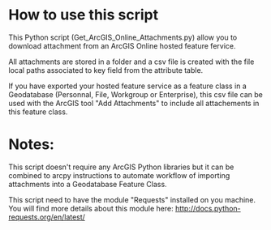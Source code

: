 How to use this script
=============================

This Python script (Get_ArcGIS_Online_Attachments.py) allow you to download attachment from an ArcGIS Online hosted feature fervice. 

All attachments are stored in a folder and a csv file is created with the file local paths associated to key field 
from the attribute table. 

If you have exported your hosted feature service as a feature class in a Geodatabase (Personnal, File, Workgroup or Enterprise), this csv file can be used with the ArcGIS tool "Add Attachments" to include all attachements in this feature class.

Notes:
=====

This script doesn't require any ArcGIS Python libraries but it can be combined to arcpy instructions to automate
workflow of importing attachments into a Geodatabase Feature Class.

This script need to have the module "Requests" installed on you machine.
You will find more details about this module here: http://docs.python-requests.org/en/latest/

